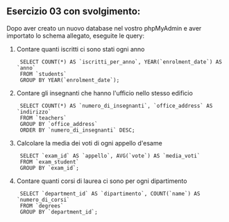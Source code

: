 ## Esercizio 03 con svolgimento:

Dopo aver creato un nuovo database nel vostro phpMyAdmin e aver importato lo schema allegato, eseguite le query:

1. Contare quanti iscritti ci sono stati ogni anno

   ```
    SELECT COUNT(*) AS `iscritti_per_anno`, YEAR(`enrolment_date`) AS `anno`
    FROM `students`
    GROUP BY YEAR(`enrolment_date`);
   ```

2. Contare gli insegnanti che hanno l'ufficio nello stesso edificio

   ```
    SELECT COUNT(*) AS `numero_di_insegnanti`, `office_address` AS `indirizzo`
    FROM `teachers`
    GROUP BY `office_address`
    ORDER BY `numero_di_insegnanti` DESC;
   ```

3. Calcolare la media dei voti di ogni appello d'esame

   ```
    SELECT `exam_id` AS `appello`, AVG(`vote`) AS `media_voti`
    FROM `exam_student`
    GROUP BY `exam_id`;
   ```

4. Contare quanti corsi di laurea ci sono per ogni dipartimento

   ```
    SELECT `department_id` AS `dipartimento`, COUNT(`name`) AS `numero_di_corsi`
    FROM `degrees`
    GROUP BY `department_id`;
   ```
